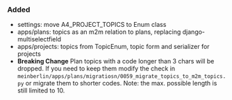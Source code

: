 ### Added

- settings: move A4_PROJECT_TOPICS to Enum class
- apps/plans: topics as an m2m relation to plans, replacing django-multiselectfield
- apps/projects: topics from TopicEnum, topic form and serializer for projects
- **Breaking Change** Plan topics with a code longer than 3 chars will be dropped.
  If you need to keep them modify the check in
  `meinberlin/apps/plans/migratiosn/0059_migrate_topics_to_m2m_topics.py` or
  migrate them to shorter codes. Note: the max. possible length is still limited to 10.
